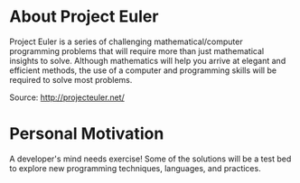 # About Project Euler

Project Euler is a series of challenging mathematical/computer programming problems that will require more than just mathematical insights to solve. Although mathematics will help you arrive at elegant and efficient methods, the use of a computer and programming skills will be required to solve most problems.

Source: http://projecteuler.net/


# Personal Motivation

A developer's mind needs exercise!  Some of the solutions will be a test bed to explore new programming techniques, languages, and practices.  

